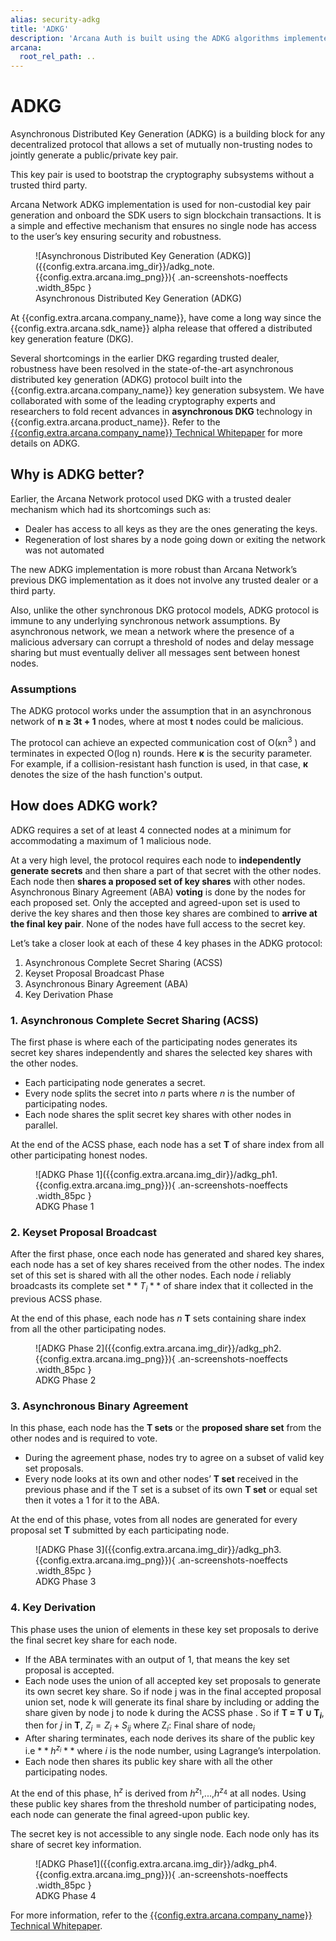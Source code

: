 ```yaml
---
alias: security-adkg
title: 'ADKG'
description: 'Arcana Auth is built using the ADKG algorithms implemented by Arcana and trusted third-party validator nodes. Learn more.'
arcana:
  root_rel_path: ..
---
```


# ADKG

Asynchronous Distributed Key Generation (ADKG) is a building block for any decentralized protocol that allows a set of mutually non-trusting nodes to jointly generate a public/private key pair.

This key pair is used to bootstrap the cryptography subsystems without a trusted third party.

Arcana Network ADKG implementation is used for non-custodial key pair generation and onboard the SDK users to sign blockchain transactions. It is a simple and effective mechanism that ensures no single node has access to the user’s key ensuring security and robustness. 

<figure markdown="span">
  ![Asynchronous Distributed Key Generation (ADKG)]({{config.extra.arcana.img_dir}}/adkg_note.{{config.extra.arcana.img_png}}){ .an-screenshots-noeffects .width_85pc }
  <figcaption>Asynchronous Distributed Key Generation (ADKG)</figcaption>
</figure>


At {{config.extra.arcana.company_name}}, have come a long way since the {{config.extra.arcana.sdk_name}} alpha release that offered a distributed key generation feature (DKG). 

Several shortcomings in the earlier DKG regarding trusted dealer, robustness have been resolved in the state-of-the-art asynchronous distributed key generation (ADKG) protocol built into the {{config.extra.arcana.company_name}} key generation subsystem. We have collaborated with some of the leading cryptography experts and researchers to fold recent advances in **asynchronous DKG** technology in {{config.extra.arcana.product_name}}. Refer to the [{{config.extra.arcana.company_name}} Technical Whitepaper](https://www.notion.so/Arcana-Technical-Docs-a1d7fd0d2970452586c693e4fee14d08) for more details on ADKG.

## Why is ADKG better?

Earlier, the Arcana Network protocol used DKG with a trusted dealer mechanism which had its shortcomings such as:

- Dealer has access to all keys as they are the ones generating the keys.
- Regeneration of lost shares by a node going down or exiting the network was not automated

The new ADKG implementation is more robust than Arcana Network’s previous DKG implementation as it does not involve any trusted dealer or a third party.

Also, unlike the other synchronous DKG protocol models, ADKG protocol is immune to any underlying synchronous network assumptions. By asynchronous network, we mean a network where the presence of a malicious adversary can corrupt a threshold of nodes and delay message sharing but must eventually deliver all messages sent between honest nodes.

### Assumptions

The ADKG protocol works under the assumption that in an asynchronous network of **n ≥ 3t + 1** nodes, where at most **t** nodes could be malicious.

The protocol can achieve an expected communication cost of O(κn$^3$ ) and terminates in expected O(log n) rounds. Here **κ** is the security parameter. For example, if a collision-resistant hash function is used, in that case, **κ** denotes the size of the hash function's output.

## How does ADKG work?

ADKG requires a set of at least 4 connected nodes at a minimum for accommodating a maximum of 1 malicious node.

At a very high level, the protocol requires each node to **independently generate secrets** and then share a part of that secret with the other nodes. Each node then **shares a proposed set of key shares** with other nodes. Asynchronous Binary Agreement (ABA) **voting** is done by the nodes for each proposed set. Only the accepted and agreed-upon set is used to derive the key shares and then those key shares are combined to **arrive at the final key pair**. None of the nodes have full access to the secret key.

Let’s take a closer look at each of these 4 key phases in the ADKG protocol:

1. Asynchronous Complete Secret Sharing (ACSS)
2. Keyset Proposal Broadcast Phase
3. Asynchronous Binary Agreement (ABA)
4. Key Derivation Phase

### 1. Asynchronous Complete Secret Sharing (ACSS)

The first phase is where each of the participating nodes generates its secret key shares independently and shares the selected key shares with the other nodes.

- Each participating node generates a secret.
- Every node splits the secret into *n* parts where *n* is the number of participating nodes.
- Each node shares the split secret key shares with other nodes in parallel.

At the end of the ACSS phase, each node has a set **T** of share index from all other participating honest nodes.

<figure markdown="span">
  ![ADKG Phase 1]({{config.extra.arcana.img_dir}}/adkg_ph1.{{config.extra.arcana.img_png}}){ .an-screenshots-noeffects .width_85pc }
  <figcaption>ADKG Phase 1</figcaption>
</figure>

### 2. Keyset Proposal Broadcast

After the first phase, once each node has generated and shared key shares, each node has a set of key shares received from the other nodes. The index set of this set is shared with all the other nodes. Each node $i$ reliably broadcasts its complete set $**T_i**$ of share index that it collected in the previous ACSS phase.

At the end of this phase, each node has *n* **T** sets containing share index from all the other participating nodes.

<figure markdown="span">
  ![ADKG Phase 2]({{config.extra.arcana.img_dir}}/adkg_ph2.{{config.extra.arcana.img_png}}){ .an-screenshots-noeffects .width_85pc }
  <figcaption>ADKG Phase 2</figcaption>
</figure>

### 3. Asynchronous Binary Agreement

In this phase, each node has the **T sets** or the **proposed share set** from the other nodes and is required to vote.

- During the agreement phase, nodes try to agree on a subset of valid key set proposals.
- Every node looks at its own and other nodes’ **T set** received in the previous phase and if the T set is a subset of its own **T set** or equal set then it votes a 1 for it to the ABA.

At the end of this phase, votes from all nodes are generated for every proposal set **T** submitted by each participating node.

<figure markdown="span">
  ![ADKG Phase 3]({{config.extra.arcana.img_dir}}/adkg_ph3.{{config.extra.arcana.img_png}}){ .an-screenshots-noeffects .width_85pc }
  <figcaption>ADKG Phase 3</figcaption>
</figure>

### 4. Key Derivation

This phase uses the union of elements in these key set proposals to derive the final secret key share for each node.

- If the ABA terminates with an output of 1, that means the key set proposal is accepted.
- Each node uses the union of all accepted key set proposals to generate its own secret key share. So if node j was in the final accepted proposal union set, node k will generate its final share by including or adding the share given by node j to node k during the ACSS phase . So if **T = T ∪ T$_i$**, then for *j* in **T**, $Z_i=Z_i+S_{ij}$ where Z$_i:$ Final share of node$_i$
- After sharing terminates, each node derives its share of the public key i.e $**h^{z_i}**$ where $i$ is the node number, using Lagrange’s interpolation.
- Each node then shares its public key share with all the other participating nodes.

At the end of this phase, h$^z$ is derived from $h^{z_1}$,...,$h^{z_4}$ at all nodes. Using these public key shares from the threshold number of participating nodes, each node can generate the final agreed-upon public key.

The secret key is not accessible to any single node. Each node only has its share of secret key information.

<figure markdown="span">
  ![ADKG Phase1]({{config.extra.arcana.img_dir}}/adkg_ph4.{{config.extra.arcana.img_png}}){ .an-screenshots-noeffects .width_85pc }
  <figcaption>ADKG Phase 4</figcaption>
</figure>

For more information, refer to the [{{config.extra.arcana.company_name}} Technical Whitepaper](https://www.notion.so/Arcana-Technical-Docs-a1d7fd0d2970452586c693e4fee14d08). 
